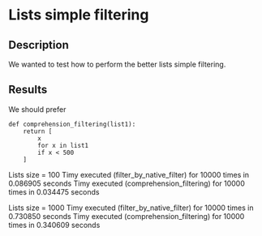 # Lists simple filtering
## Description
We wanted to test how to perform the better lists simple filtering.

## Results
We should prefer
```
def comprehension_filtering(list1):
    return [
        x
        for x in list1
        if x < 500
    ]
```

Lists size = 100
Timy executed (filter_by_native_filter) for 10000 times in 0.086905 seconds
Timy executed (comprehension_filtering) for 10000 times in 0.034475 seconds

Lists size = 1000
Timy executed (filter_by_native_filter) for 10000 times in 0.730850 seconds
Timy executed (comprehension_filtering) for 10000 times in 0.340609 seconds
